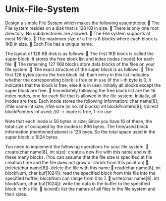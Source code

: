 # Unix-File-System

Design a simple File System which makes the following assumptions:
   The File system resides on a disk that is 128 KB in size.
   There is only one root directory. No subdirectories are allowed.
   The File system supports at most 16 files.
   The maximum size of a file is 8 blocks where each block is 1KB in size.
   Each File has a unique name.
  
The layout of 128 KB disk is as follows:
   The first 1KB block is called the super block. It stores the free block list and index nodes (inode) for each file.
   The remaining 127 1KB blocks store data blocks of the files on your file system.
   The exact structure of the super block is as follows:
   The first 128 bytes stores the free block list. Each entry in this list indicates whether the corresponding block is free or in use (if the i-th byte is 0, it indicates that the block is free, else it is in use). Initially all blocks except the super block are free.
   Immediately following the free block list are the 16 index nodes, one for each file that is allowed in the file system. Initially, all inodes are free. Each inode stores the following information:
    char name[8];         //file name
    int size;             //file size (in no. of blocks)
    int blockPointers[8]; //direct blockPointers
    int used;             //0 -> inode is free, 1->in use
   
Note that each inode is 56 bytes in size; Since you have 16 of these, the total size of occupied by the inodes is 896 bytes. The free/used block information (mentioned above) is 128 byes. So the total space used in the super block is 1024 bytes.

You need to implement the following operations for your file system.
   create(char name[8], int size): create a new file with this name and with these many blocks. (You can assume that the file size is specified at file creation                                       time and the file does not grow or shrink from this point on)
   delete(char name[8]): delete the file with this name
   read(char name[8], int blockNum, char buf[1024]): read the specified block from this file into the specified buffer; blockNum can range from 0 to 7.
   write(char name[8], int blockNum, char buf[1024]): write the data in the buffer to the specified block in this file.
   ls(void): list the names of all files in the file system and their sizes.

